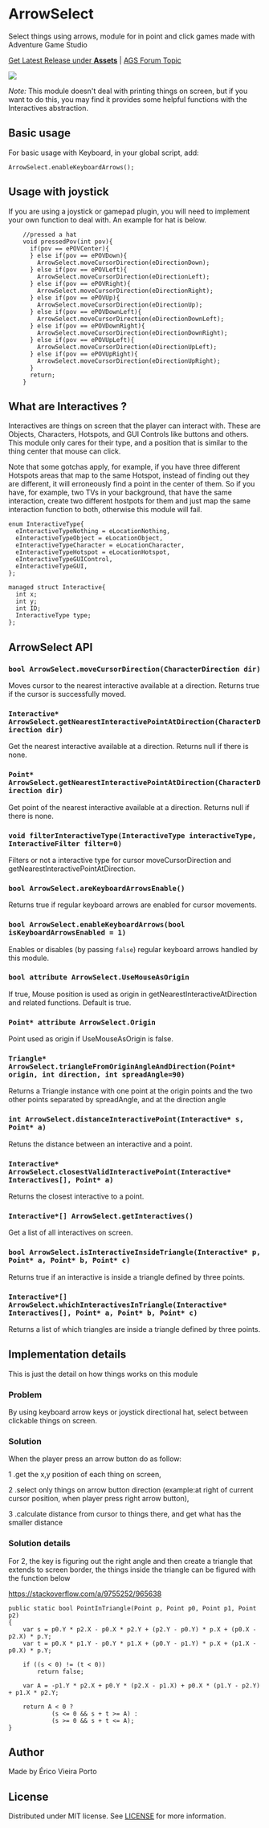 # ArrowSelect
Select things using arrows, module for in point and click games made with
Adventure Game Studio

[Get Latest Release under **Assets**](https://github.com/ericoporto/arrowselect/releases/latest) | [AGS Forum Topic](https://www.adventuregamestudio.co.uk/forums/index.php?topic=57379.0)

![](arrowselect_demo.gif)

_Note:_ This module doesn't deal with printing things on screen, but if you want to do
this, you may find it provides some helpful functions with the Interactives
abstraction.

## Basic usage

For basic usage with Keyboard, in your global script, add:

```AGS Script
ArrowSelect.enableKeyboardArrows();
```

## Usage with joystick

If you are using a joystick or gamepad plugin, you will need to implement your
own function to deal with. An example for hat is below.

```AGS Script
    //pressed a hat
    void pressedPov(int pov){
      if(pov == ePOVCenter){
      } else if(pov == ePOVDown){
        ArrowSelect.moveCursorDirection(eDirectionDown);
      } else if(pov == ePOVLeft){
        ArrowSelect.moveCursorDirection(eDirectionLeft);
      } else if(pov == ePOVRight){
        ArrowSelect.moveCursorDirection(eDirectionRight);
      } else if(pov == ePOVUp){
        ArrowSelect.moveCursorDirection(eDirectionUp);
      } else if(pov == ePOVDownLeft){
        ArrowSelect.moveCursorDirection(eDirectionDownLeft);
      } else if(pov == ePOVDownRight){
        ArrowSelect.moveCursorDirection(eDirectionDownRight);
      } else if(pov == ePOVUpLeft){
        ArrowSelect.moveCursorDirection(eDirectionUpLeft);
      } else if(pov == ePOVUpRight){
        ArrowSelect.moveCursorDirection(eDirectionUpRight);
      }
      return;
    }
```

## What are Interactives ?

Interactives are things on screen that the player can interact with.
These are Objects, Characters, Hotspots, and GUI Controls like buttons and others.
This module only cares for their type, and a position that is similar to the
thing center that mouse can click.

Note that some gotchas apply, for example, if you have three different Hotspots
areas that map to the same Hotspot, instead of finding out they are different,
it will erroneously find a point in the center of them. So if you have, for
example, two TVs in your background, that have the same interaction, create
two different hostpots for them and just map the same interaction function to
both, otherwise this module will fail.

```AGS Script
enum InteractiveType{
  eInteractiveTypeNothing = eLocationNothing,
  eInteractiveTypeObject = eLocationObject,
  eInteractiveTypeCharacter = eLocationCharacter,
  eInteractiveTypeHotspot = eLocationHotspot,
  eInteractiveTypeGUIControl,
  eInteractiveTypeGUI,
};

managed struct Interactive{
  int x;
  int y;
  int ID;
  InteractiveType type;
};
```

## ArrowSelect API

### `bool ArrowSelect.moveCursorDirection(CharacterDirection dir)`

Moves cursor to the nearest interactive available at a direction. Returns true if the
cursor is successfully moved.


### `Interactive* ArrowSelect.getNearestInteractivePointAtDirection(CharacterDirection dir)`

Get the nearest interactive available at a direction. Returns null if there is none.


### `Point* ArrowSelect.getNearestInteractivePointAtDirection(CharacterDirection dir)`

Get point of the nearest interactive available at a direction. Returns null if there is none.


### `void filterInteractiveType(InteractiveType interactiveType, InteractiveFilter filter=0)`

Filters or not a interactive type for cursor moveCursorDirection and getNearestInteractivePointAtDirection.


### `bool ArrowSelect.areKeyboardArrowsEnable()`

Returns true if regular keyboard arrows are enabled for cursor movements.


### `bool ArrowSelect.enableKeyboardArrows(bool isKeyboardArrowsEnabled = 1)`

Enables or disables (by passing `false`) regular keyboard arrows handled by this
module.

### `bool attribute ArrowSelect.UseMouseAsOrigin`

If true, Mouse position is used as origin in getNearestInteractiveAtDirection and related functions. Default is true.


### `Point* attribute ArrowSelect.Origin`

Point used as origin if UseMouseAsOrigin is false.


### `Triangle* ArrowSelect.triangleFromOriginAngleAndDirection(Point* origin, int direction, int spreadAngle=90)`

Returns a Triangle instance with one point at the origin points and the two
other points separated by spreadAngle, and at the direction angle


### `int ArrowSelect.distanceInteractivePoint(Interactive* s, Point* a)`

Retuns the distance between an interactive and a point.


### `Interactive* ArrowSelect.closestValidInteractivePoint(Interactive* Interactives[], Point* a)`

Returns the closest interactive to a point.


### `Interactive*[] ArrowSelect.getInteractives()`

Get a list of all interactives on screen.


### `bool ArrowSelect.isInteractiveInsideTriangle(Interactive* p, Point* a, Point* b, Point* c)`

Returns true if an interactive is inside a triangle defined by three points.


### `Interactive*[] ArrowSelect.whichInteractivesInTriangle(Interactive* Interactives[], Point* a, Point* b, Point* c)`

Returns a list of which triangles are inside a triangle defined by three points.


## Implementation details

This is just the detail on how things works on this module


### Problem

By using keyboard arrow keys or joystick directional hat, select between
clickable things on screen.


### Solution

When the player press an arrow button do as follow:

1 .get the x,y position of each thing on screen,

2 .select only things on arrow button direction (example:at right of current
  cursor position, when player press right arrow button),

3 .calculate distance from cursor to things there, and get what has the smaller
  distance


### Solution details

For 2, the key is figuring out the right angle and then create a triangle that
extends to screen border, the things inside the triangle can be figured with the
function below

https://stackoverflow.com/a/9755252/965638
```
public static bool PointInTriangle(Point p, Point p0, Point p1, Point p2)
{
    var s = p0.Y * p2.X - p0.X * p2.Y + (p2.Y - p0.Y) * p.X + (p0.X - p2.X) * p.Y;
    var t = p0.X * p1.Y - p0.Y * p1.X + (p0.Y - p1.Y) * p.X + (p1.X - p0.X) * p.Y;

    if ((s < 0) != (t < 0))
        return false;

    var A = -p1.Y * p2.X + p0.Y * (p2.X - p1.X) + p0.X * (p1.Y - p2.Y) + p1.X * p2.Y;

    return A < 0 ?
            (s <= 0 && s + t >= A) :
            (s >= 0 && s + t <= A);
}
```


## Author

Made by Érico Vieira Porto


## License

Distributed under MIT license. See [LICENSE](https://github.com/ericoporto/arrowselect/blob/master/LICENSE) for more information.
